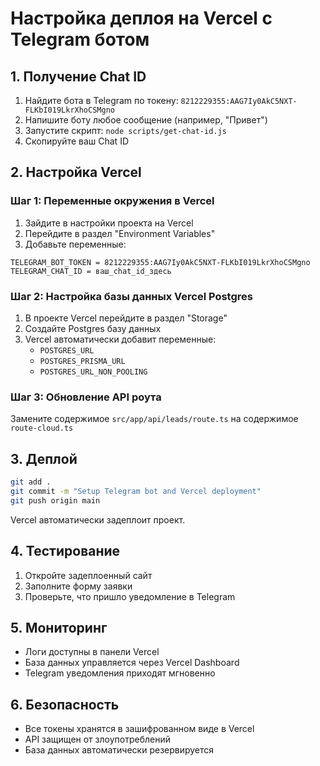 # Настройка деплоя на Vercel с Telegram ботом

## 1. Получение Chat ID

1. Найдите бота в Telegram по токену: `8212229355:AAG7Iy0AkC5NXT-FLKbI019LkrXhoCSMgno`
2. Напишите боту любое сообщение (например, "Привет")
3. Запустите скрипт: `node scripts/get-chat-id.js`
4. Скопируйте ваш Chat ID

## 2. Настройка Vercel

### Шаг 1: Переменные окружения в Vercel
1. Зайдите в настройки проекта на Vercel
2. Перейдите в раздел "Environment Variables"
3. Добавьте переменные:

```
TELEGRAM_BOT_TOKEN = 8212229355:AAG7Iy0AkC5NXT-FLKbI019LkrXhoCSMgno
TELEGRAM_CHAT_ID = ваш_chat_id_здесь
```

### Шаг 2: Настройка базы данных Vercel Postgres
1. В проекте Vercel перейдите в раздел "Storage"
2. Создайте Postgres базу данных
3. Vercel автоматически добавит переменные:
   - `POSTGRES_URL`
   - `POSTGRES_PRISMA_URL`
   - `POSTGRES_URL_NON_POOLING`

### Шаг 3: Обновление API роута
Замените содержимое `src/app/api/leads/route.ts` на содержимое `route-cloud.ts`

## 3. Деплой

```bash
git add .
git commit -m "Setup Telegram bot and Vercel deployment"
git push origin main
```

Vercel автоматически задеплоит проект.

## 4. Тестирование

1. Откройте задеплоенный сайт
2. Заполните форму заявки
3. Проверьте, что пришло уведомление в Telegram

## 5. Мониторинг

- Логи доступны в панели Vercel
- База данных управляется через Vercel Dashboard
- Telegram уведомления приходят мгновенно

## 6. Безопасность

- Все токены хранятся в зашифрованном виде в Vercel
- API защищен от злоупотреблений
- База данных автоматически резервируется
